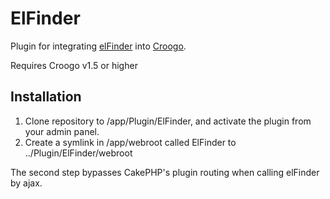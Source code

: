 # ElFinder

Plugin for integrating [elFinder](http://elfinder.org/) into [Croogo](http://croogo.org).

Requires Croogo v1.5 or higher

## Installation

1. Clone repository to /app/Plugin/ElFinder, and activate the plugin from your admin panel.
2. Create a symlink in /app/webroot called ElFinder to ../Plugin/ElFinder/webroot

The second step bypasses CakePHP's plugin routing when calling elFinder by ajax.
